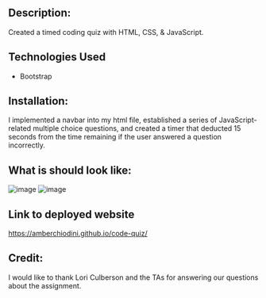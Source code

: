 
## Description: 
Created a timed coding quiz with HTML, CSS, & JavaScript. 

## Technologies Used 
* Bootstrap 

## Installation:
I implemented a navbar into my html file, established a series of JavaScript-related multiple choice questions, and created a timer that deducted 15 seconds from the time remaining if the user answered a question incorrectly. 

## What is should look like:
![image](https://user-images.githubusercontent.com/69092983/97096499-03edee80-1633-11eb-92c8-188fd5d77280.png)
![image](https://user-images.githubusercontent.com/69092983/97096500-04868500-1633-11eb-971e-bcb7595419f8.png)

## Link to deployed website 
https://amberchiodini.github.io/code-quiz/

## Credit: 
I would like to thank Lori Culberson and the TAs for answering our questions about the assignment.
